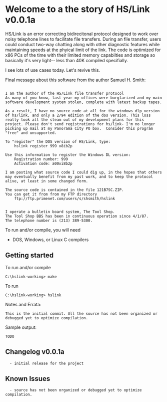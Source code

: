 # Welcome to a the story of HS/Link v0.0.1a

HS/Link is an error correcting bidirecitonal protocol designed to work over noisy telephone lines to facilitate file transfers. During an file transfer, users could conduct two-way chatting along with other diagnostic features while maintaining speeds at the phyical limit of the link. The code is optimized for x86 PCs of the time with their limited memory capabilties and storage so basically it's very light-- less than 40K compiled specifially.

I see lots of use cases today. Let's revive this.

Final message about this software from the author Samuel H. Smith:
```

I am the author of the HS/Link file transfer protocol
As many of you know, last year my offices were burglarized and my main software development system stolen, complete with latest backup tapes.

As a result, I have no source code at all for the windows dlp version of hs/link, and only a 2/94 edition of the dos version. This loss really took all the steam out of my development plans for this project. Please don't send registrations for hs/link- I'm no longer picking up mail at my Panorama City PO box.  Consider this program "free" and unsupported.

To "register" the DOS version of HS/Link, type:
    hslink register 999 x8ib2p

Use this information to register the Windows DL version:
    Registration number: 999
    Activation code: a00xi8b2p

I am posting what source code I could dig up, in the hopes that others may eventually benefit from my past work, and to keep the protocol alive, at least in some changed form.

The source code is contained in the file 121B7SC.ZIP.
You can get it from from my FTP directory
    ftp://ftp.primenet.com/users/s/shsmith/hslink

	
I operate a bulletin board system, The Tool Shop.
The Tool Shop BBS has been in continuous operation since 4/1/87.
The telephone number is (213) 389-5300.
```

To run and/or compile, you will need
* DOS, Windows, or Linux C compilers

## Getting started

To run and/or compile
```
C:\hslink-working> make
```

To run
```
C:\hslink-working> hslink
```

Notes and Errata:

```
This is the initial commit. All the source has not been organized or debugged yet to optimize compilation.
```

Sample output:

```
TODO
```

## Changelog v0.0.1a
```
  - initial release for the project
```

## Known Issues
```
  - source has not been organized or debugged yet to optimize compilation.
```
